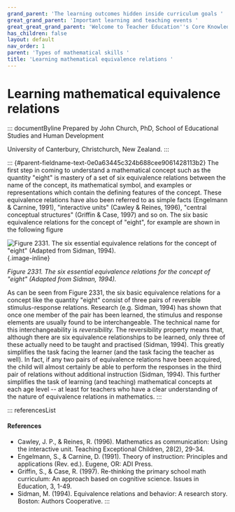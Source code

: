 ```yaml
---
grand_parent: 'The learning outcomes hidden inside curriculum goals '
great_grand_parent: 'Important learning and teaching events '
great_great_grand_parent: 'Welcome to Teacher Education''s Core Knowledge and Skills.'
has_children: false
layout: default
nav_order: 1
parent: 'Types of mathematical skills '
title: 'Learning mathematical equivalence relations '
---
```

# Learning mathematical equivalence relations 


::: documentByline
Prepared by John Church, PhD, School of Educational Studies and Human
Development

University of Canterbury, Christchurch, New Zealand.
:::

::: {#parent-fieldname-text-0e0a63445c324b688cee9061428113b2}
The first step in coming to understand a mathematical concept such as
the quantity "eight" is mastery of a set of six equivalence relations
between the name of the concept, its mathematical symbol, and examples
or representations which contain the defining features of the concept.
These equivalence relations have also been referred to as simple facts
(Engelmann & Carnine, 1991), "interactive units" (Cawley & Reines,
1996), "central conceptual structures" (Griffin & Case, 1997) and so on.
The six basic equivalence relations for the concept of "eight", for
example are shown in the following figure

![Figure 2331. The six essential equivalence relations for the concept
of "eight" (Adapted from Sidman,
1994).](../../../../../../assets/images/TECKSFig2331.png "Figure 2331. The six essential equivalence relations for the concept of “eight” (Adapted from Sidman, 1994)."){.image-inline}

*Figure 2331. The six essential equivalence relations for the concept of
"eight" (Adapted from Sidman, 1994).*

As can be seen from Figure 2331, the six basic equivalence relations for
a concept like the quantity "eight" consist of three pairs of reversible
stimulus-response relations. Research (e.g. Sidman, 1994) has shown that
once one member of the pair has been learned, the stimulus and response
elements are usually found to be interchangeable. The technical name for
this interchangeability is *reversibility.* The reversibility property
means that, although there are six equivalence relationships to be
learned, only three of these actually need to be taught and practised
(Sidman, 1994). This greatly simplifies the task facing the learner (and
the task facing the teacher as well). In fact, if any two pairs of
equivalence relations have been acquired, the child will almost
certainly be able to perform the responses in the third pair of
relations without additional instruction (Sidman, 1994). This further
simplifies the task of learning (and teaching) mathematical concepts at
each age level -- at least for teachers who have a clear understanding
of the nature of equivalence relations in mathematics.
:::

::: referencesList
#### References

-   Cawley, J. P., & Reines, R. (1996). Mathematics as communication:
    Using the interactive unit. Teaching Exceptional Children, 28(2),
    29-34.
-   Engelmann, S., & Carnine, D. (1991). Theory of instruction:
    Principles and applications (Rev. ed.). Eugene, OR: ADI Press.
-   Griffin, S., & Case, R. (1997). Re-thinking the primary school math
    curriculum: An approach based on cognitive science. Issues in
    Education, 3, 1-49.
-   Sidman, M. (1994). Equivalence relations and behavior: A research
    story. Boston: Authors Cooperative.
:::
